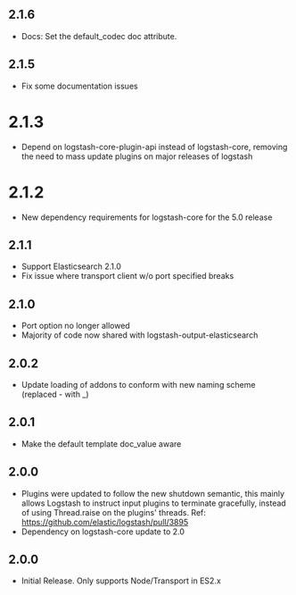 ## 2.1.6
  - Docs: Set the default_codec doc attribute.

## 2.1.5
  - Fix some documentation issues

# 2.1.3
  - Depend on logstash-core-plugin-api instead of logstash-core, removing the need to mass update plugins on major releases of logstash
# 2.1.2
  - New dependency requirements for logstash-core for the 5.0 release
## 2.1.1
 - Support Elasticsearch 2.1.0
 - Fix issue where transport client w/o port specified breaks
## 2.1.0
 - Port option no longer allowed
 - Majority of code now shared with logstash-output-elasticsearch
## 2.0.2
 - Update loading of addons to conform with new naming scheme (replaced - with _)
## 2.0.1
 - Make the default template doc_value aware
## 2.0.0
 - Plugins were updated to follow the new shutdown semantic, this mainly allows Logstash to instruct input plugins to terminate gracefully, 
   instead of using Thread.raise on the plugins' threads. Ref: https://github.com/elastic/logstash/pull/3895
 - Dependency on logstash-core update to 2.0

## 2.0.0
  - Initial Release. Only supports Node/Transport in ES2.x